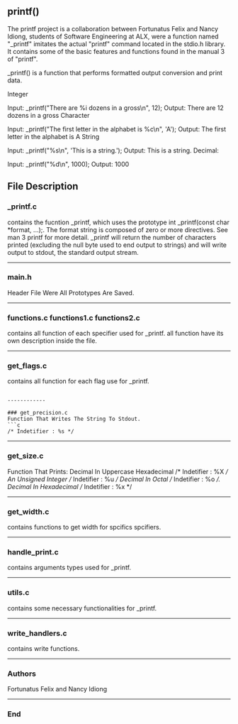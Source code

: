 ## printf()
The printf project is a collaboration between Fortunatus Felix and Nancy Idiong, students of Software Engineering at ALX, were a function named "_printf" imitates the actual "printf" command located in the stdio.h library. It contains some of the basic features and functions found in the manual 3 of "printf".

_printf() is a function that performs formatted output conversion and print data. 

Integer

Input: _printf("There are %i dozens in a gross\n", 12);
Output: There are 12 dozens in a gross
Character

Input: _printf("The first letter in the alphabet is %c\n", 'A');
Output: The first letter in the alphabet is A
String

Input: _printf("%s\n", 'This is a string.');
Output: This is a string.
Decimal:

Input: _printf("%d\n", 1000);
Output: 1000

## File Description 


### _printf.c

contains the fucntion _printf, which uses the prototype int _printf(const char *format, ...);. The format string is composed of zero or more directives. See man 3 printf for more detail. _printf will return the number of characters printed (excluding the null byte used to end output to strings) and will write output to stdout, the standard output stream.

------------

### main.h
Header File Were All Prototypes Are Saved.

------------

### functions.c functions1.c functions2.c

contains all function of each specifier used for _printf.
all function have its own description inside the file.

------------

### get_flags.c
contains all function for each flag use for _printf.
```

------------

### get_precision.c
Function That Writes The String To Stdout.
```c
/* Indetifier : %s */
```

------------

### get_size.c
Function That Prints:
Decimal In Uppercase Hexadecimal /* Indetifier : %X */
An Unsigned Integer /* Indetifier : %u */
Decimal In Octal /* Indetifier : %o */. 
Decimal In Hexadecimal /* Indetifier : %x */

------------

### get_width.c
contains functions to get width for spcifics spcifiers.

------------

### handle_print.c
contains arguments types used for _printf.

------------

### utils.c
contains some necessary functionalities for _printf.


------------

### write_handlers.c
contains write functions.


------------

### Authors
Fortunatus Felix and Nancy Idiong

------------

### End
